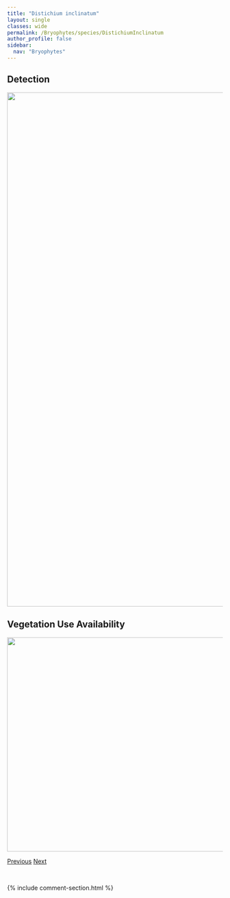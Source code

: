 ```yaml
---
title: "Distichium inclinatum"
layout: single
classes: wide
permalink: /Bryophytes/species/DistichiumInclinatum
author_profile: false
sidebar:
  nav: "Bryophytes"
---
```


<h2>Detection</h2>

<a href="https://drive.google.com/uc?export=view&id=1G7IcrUmck13Vlh3wltn4vphnCtjtCbcS">
<img src="https://drive.google.com/uc?export=view&id=1G7IcrUmck13Vlh3wltn4vphnCtjtCbcS" height = "1200" width = "800">
</a>


<h2>Vegetation Use Availability</h2>

<a href="https://drive.google.com/uc?export=view&id=1BLeL6wG4xyJWp7M1Km3g6bSU3pL4U8-3">
<img src="https://drive.google.com/uc?export=view&id=1BLeL6wG4xyJWp7M1Km3g6bSU3pL4U8-3" height = "500" width = "1000">
</a>


<a href="/DevelopmentWebsite/Bryophytes/species/DistichiumCapillaceum" class="pagination--pager" title="Distichium capillaceum">Previous</a> <a href="/DevelopmentWebsite/Bryophytes/species/DitrichumFlexicaule" class="pagination--pager" title="Ditrichum flexicaule">Next</a>

<p>&nbsp;</p>

{% include comment-section.html %}
